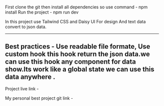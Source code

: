 First clone the git then install all dependencies so use command - npm install
Run the project - npm run dev

In this project use Tailwind CSS and Daisy UI For design And text data convert to json data.

---

## Best practices - Use readable file formate, Use custom hook this hook return the json data.we can use this hook any component for data show.Its work like a global state we can use this data anywhere .

Project live link -

My personal best project git link -
